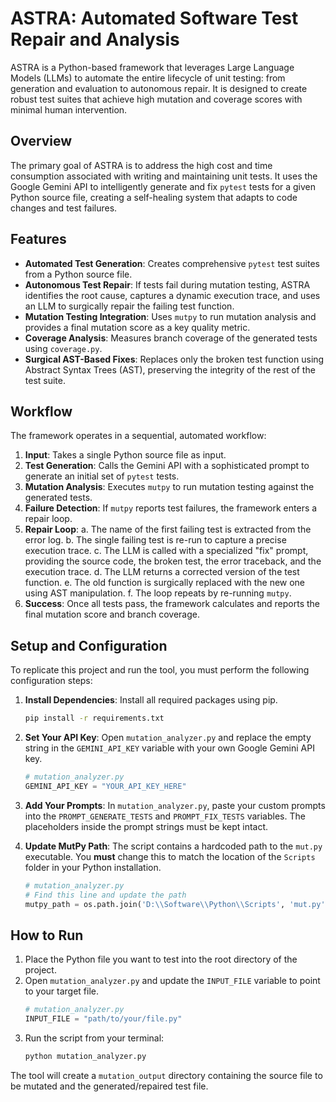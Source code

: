 # ASTRA: Automated Software Test Repair and Analysis

ASTRA is a Python-based framework that leverages Large Language Models (LLMs) to automate the entire lifecycle of unit testing: from generation and evaluation to autonomous repair. It is designed to create robust test suites that achieve high mutation and coverage scores with minimal human intervention.

## Overview

The primary goal of ASTRA is to address the high cost and time consumption associated with writing and maintaining unit tests. It uses the Google Gemini API to intelligently generate and fix `pytest` tests for a given Python source file, creating a self-healing system that adapts to code changes and test failures.

## Features

- **Automated Test Generation**: Creates comprehensive `pytest` test suites from a Python source file.
- **Autonomous Test Repair**: If tests fail during mutation testing, ASTRA identifies the root cause, captures a dynamic execution trace, and uses an LLM to surgically repair the failing test function.
- **Mutation Testing Integration**: Uses `mutpy` to run mutation analysis and provides a final mutation score as a key quality metric.
- **Coverage Analysis**: Measures branch coverage of the generated tests using `coverage.py`.
- **Surgical AST-Based Fixes**: Replaces only the broken test function using Abstract Syntax Trees (AST), preserving the integrity of the rest of the test suite.

## Workflow

The framework operates in a sequential, automated workflow:

1.  **Input**: Takes a single Python source file as input.
2.  **Test Generation**: Calls the Gemini API with a sophisticated prompt to generate an initial set of `pytest` tests.
3.  **Mutation Analysis**: Executes `mutpy` to run mutation testing against the generated tests.
4.  **Failure Detection**: If `mutpy` reports test failures, the framework enters a repair loop.
5.  **Repair Loop**:
    a. The name of the first failing test is extracted from the error log.
    b. The single failing test is re-run to capture a precise execution trace.
    c. The LLM is called with a specialized "fix" prompt, providing the source code, the broken test, the error traceback, and the execution trace.
    d. The LLM returns a corrected version of the test function.
    e. The old function is surgically replaced with the new one using AST manipulation.
    f. The loop repeats by re-running `mutpy`.
6.  **Success**: Once all tests pass, the framework calculates and reports the final mutation score and branch coverage.

## Setup and Configuration

To replicate this project and run the tool, you must perform the following configuration steps:

1.  **Install Dependencies**: Install all required packages using pip.
    ```bash
    pip install -r requirements.txt
    ```

2.  **Set Your API Key**: Open `mutation_analyzer.py` and replace the empty string in the `GEMINI_API_KEY` variable with your own Google Gemini API key.
    ```python
    # mutation_analyzer.py
    GEMINI_API_KEY = "YOUR_API_KEY_HERE"
    ```

3.  **Add Your Prompts**: In `mutation_analyzer.py`, paste your custom prompts into the `PROMPT_GENERATE_TESTS` and `PROMPT_FIX_TESTS` variables. The placeholders inside the prompt strings must be kept intact.

4.  **Update MutPy Path**: The script contains a hardcoded path to the `mut.py` executable. You **must** change this to match the location of the `Scripts` folder in your Python installation.
    ```python
    # mutation_analyzer.py
    # Find this line and update the path
    mutpy_path = os.path.join('D:\\Software\\Python\\Scripts', 'mut.py') 
    ```

## How to Run

1.  Place the Python file you want to test into the root directory of the project.
2.  Open `mutation_analyzer.py` and update the `INPUT_FILE` variable to point to your target file.
    ```python
    # mutation_analyzer.py
    INPUT_FILE = "path/to/your/file.py"
    ```
3.  Run the script from your terminal:
    ```bash
    python mutation_analyzer.py
    ```

The tool will create a `mutation_output` directory containing the source file to be mutated and the generated/repaired test file.
